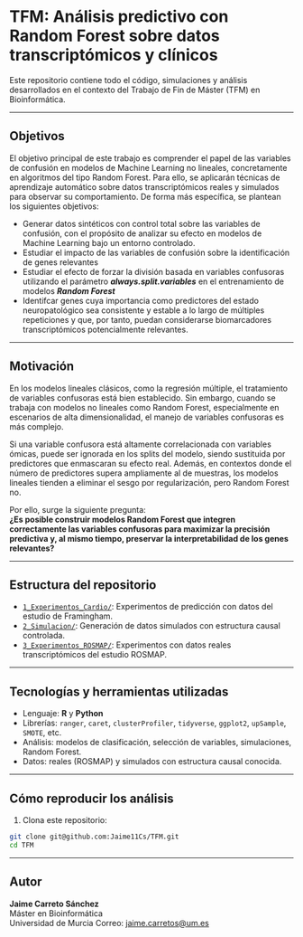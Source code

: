 # TFM: Análisis predictivo con Random Forest sobre datos transcriptómicos y clínicos

Este repositorio contiene todo el código, simulaciones y análisis desarrollados en el contexto del Trabajo de Fin de Máster (TFM) en Bioinformática.

---
## Objetivos

El objetivo principal de este trabajo es comprender el papel de las variables de confusión en modelos
de Machine Learning no lineales, concretamente en algoritmos del tipo Random Forest. Para ello, se
aplicarán técnicas de aprendizaje automático sobre datos transcriptómicos reales y simulados para
observar su comportamiento. De forma más específica, se plantean los siguientes objetivos:

- Generar datos sintéticos con control total sobre las variables de confusión, con el propósito de
analizar su efecto en modelos de Machine Learning bajo un entorno controlado.
- Estudiar el impacto de las variables de confusión sobre la identificación de genes relevantes
- Estudiar el efecto de forzar la división basada en variables confusoras utilizando el parámetro ***always.split.variables*** en el entrenamiento de modelos ***Random Forest***
- Identifcar genes cuya importancia como predictores del estado neuropatológico sea consistente y estable a lo largo de múltiples repeticiones y que, por tanto, puedan considerarse biomarcadores transcriptómicos potencialmente relevantes.
  
---

## Motivación

En los modelos lineales clásicos, como la regresión múltiple, el tratamiento de variables confusoras está bien establecido. Sin embargo, cuando se trabaja con modelos no lineales como Random Forest, especialmente en escenarios de alta dimensionalidad, el manejo de variables confusoras es más complejo.

Si una variable confusora está altamente correlacionada con variables ómicas, puede ser ignorada en los splits del modelo, siendo sustituida por predictores que enmascaran su efecto real. Además, en contextos donde el número de predictores supera ampliamente al de muestras, los modelos lineales tienden a eliminar el sesgo por regularización, pero Random Forest no.

Por ello, surge la siguiente pregunta:  
**¿Es posible construir modelos Random Forest que integren correctamente las variables confusoras para maximizar la precisión predictiva y, al mismo tiempo, preservar la interpretabilidad de los genes relevantes?**

---

## Estructura del repositorio

- [`1_Experimentos_Cardio/`](./1_Experimentos_Cardio/):  Experimentos de predicción con datos del estudio de Framingham. 
- [`2_Simulacion/`](./2_Simulacion): Generación de datos simulados con estructura causal controlada.
- [`3_Experimentos_ROSMAP/`](./3_Experimentos_ROSMAP): Experimentos con datos reales transcriptómicos del estudio ROSMAP.

--- 
## Tecnologías y herramientas utilizadas

- Lenguaje: **R** y **Python**
- Librerías: `ranger`, `caret`, `clusterProfiler`, `tidyverse`, `ggplot2`, `upSample`, `SMOTE`, etc.
- Análisis: modelos de clasificación, selección de variables, simulaciones, Random Forest.
- Datos: reales (ROSMAP) y simulados con estructura causal conocida.

---

## Cómo reproducir los análisis

1. Clona este repositorio:

```bash
git clone git@github.com:Jaime11Cs/TFM.git
cd TFM
```
---

## Autor

**Jaime Carreto Sánchez**  
Máster en Bioinformática  
Universidad de Murcia
Correo: jaime.carretos@um.es
